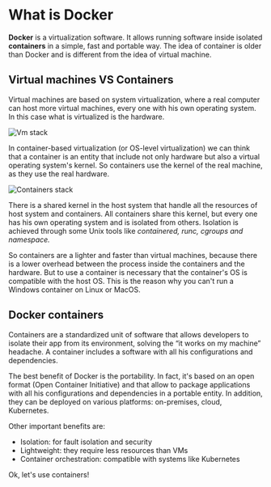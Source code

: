 # What is Docker

**Docker** is a virtualization software. It allows running software inside isolated **containers** in a simple, fast and portable way.
The idea of container is older than Docker and is different from the idea of virtual machine.

## Virtual machines VS Containers

Virtual machines are based on system virtualization, where a real computer can host more virtual machines, every one with his own operating system. In this case what is virtualized is the hardware.

![Vm stack](https://raw.githubusercontent.com/dcc-sapienza/katacoda-scenarios/master/docker/part1/assets/vms.png)

In container-based virtualization (or OS-level virtualization) we can think that a container is an entity that include not only hardware but also a virtual operating system's kernel. So containers use the kernel of the real machine, as they use the real hardware.

![Containers stack](https://raw.githubusercontent.com/dcc-sapienza/katacoda-scenarios/master/docker/part1/assets/containers.png)

There is a shared kernel in the host system that handle all the resources of host system and containers. All containers share this kernel, but every one has his own operating system and is isolated from others. Isolation is achieved through some Unix tools like *containered, runc, cgroups and namespace.*

So containers are a lighter and faster than virtual machines, because there is a lower overhead between the process inside the containers and the hardware. But to use a container is necessary that the container's OS is compatible with the host OS. This is the reason why you can't run a Windows container on Linux or MacOS.

## Docker containers

Containers are a standardized unit of software that allows developers to isolate their app from its environment, solving the “it works on my machine” headache. A container includes a software with all his configurations and dependencies. 

The best benefit of Docker is the portability. In fact, it's based on an open format (Open Container Initiative) and that allow to package applications with all his configurations and dependencies in a portable entity. In addition, they can be deployed on various platforms: on-premises, cloud, Kubernetes. 

Other important benefits are:
- Isolation: for fault isolation and security
- Lightweight: they require less resources than VMs
- Container orchestration: compatible with systems like Kubernetes


Ok, let's use containers!